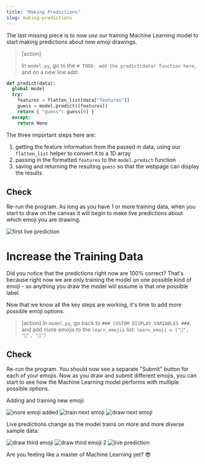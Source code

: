 ```yaml
---
title: "Making Predictions"
slug: making-predictions
---
```


The last missing piece is to now *use* our training Machine Learning model to start making predictions about new emoji drawings.

> [action]
>
> In `model.py`, go to the `# TODO: add the predict(data) function here`, and on a new line add:
>
```python
def predict(data):
  global model
  try:
    features = flatten_list(data["features"])
    guess = model.predict([features])
    return { "guess": guess[0] }
  except:
    return None
```
>

The three important steps here are:

1. getting the feature information from the passed in data, using our `flatten_list` helper to convert it to a 1D array
1. passing in the formatted `features` to the `model.predict` function
1. saving and returning the resulting `guess` so that the webpage can display the results

## Check

Re-run the program. As long as you have 1 or more training data, when you start to draw on the canvas it will begin to make live predictions about which emoji you are drawing.

![first live prediction](assets/first_prediction.png "first prediction")

# Increase the Training Data

Did you notice that the predictions right now are 100% correct? That's because right now we are only training the model on one possible kind of emoji - so anything you draw the model will assume is that one possible label.

Now that we know all the key steps are working, it's time to add more possible emoji options.

> [action]
> In `model.py`, go back to `### CUSTOM DISPLAY VARIABLES ###`, and add more emojis to the `learn_emojis` list:
> `learn_emoji = ["🙂", "🌈", "💎"]`

## Check

Re-run the program. You should now see a separate "Submit" button for each of your emojis. Now as you draw and submit different emojis, you can start to see how the Machine Learning model performs with multiple possible options.

Adding and training new emoji:

![more emoji added](assets/more_emoji_added.png "more emoji added")
![train next emoji](assets/train_next_emoji.png "train next emoji")
![draw next emoji](assets/draw_next_emoji.png "draw next emoji")

Live predictions change as the model trains on more and more diverse sample data:

![draw third emoji](assets/draw_third_emoji.png "draw third emoji")
![draw third emoji 2](assets/draw_third_emoji_2.png "draw third emoji 2")
![live prediction](assets/live_prediction_1.png "live prediction")

Are you feeling like a master of Machine Learning yet? 😎
